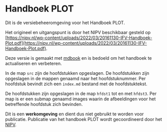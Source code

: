 # Handboek PLOT

Dit is de versiebeheeromgeving voor het Handboek PLOT.

Het origineel en uitgangspunt is door het NIPV beschikbaar gesteld op [https://nipv.nl/wp-content/uploads/2022/03/20161130-IFV-Handboek-Plot.pdf](https://nipv.nl/wp-content/uploads/2022/03/20161130-IFV-Handboek-Plot.pdf).

Deze versie is gemaakt met [mdbook](https://rust-lang.github.io/mdBook/) en is bedoeld om het handboek te actualiseren en verbeteren.

In de map `src` zijn de hoofdstukken opgeslagen. De hoofdstukken zijn opgeslagen in de mappen genaamd naar het hoofdstuknummer. Per hoofdstuk bevindt zich een `index.md` bestand met de hoofdstuktekst.

De hoofdstukken zijn opgeslagen in de map `hfdst1` tot en met `hfdst3`. Per map is er een submap genaamd images waarin de afbeeldingen voor het betreffende hoofdstuk zich bevinden.

Dit is een **werkomgeving** en dient dus niet gebruikt te worden voor publicatie. Publicatie van het handboek PLOT wordt gecoordineerd door het [NIPV](https://www.nipv.nl/).

